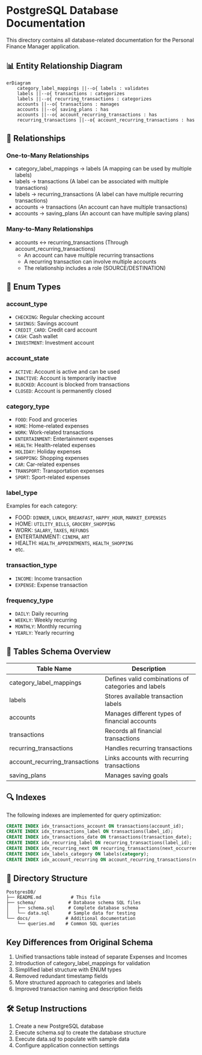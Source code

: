 # PostgreSQL Database Documentation

This directory contains all database-related documentation for the Personal Finance Manager application.

## 📊 Entity Relationship Diagram

```mermaid
erDiagram
    category_label_mappings ||--o{ labels : validates
    labels ||--o{ transactions : categorizes
    labels ||--o{ recurring_transactions : categorizes
    accounts ||--o{ transactions : manages
    accounts ||--o{ saving_plans : has
    accounts ||--o{ account_recurring_transactions : has
    recurring_transactions ||--o{ account_recurring_transactions : has
```

## 🔗 Relationships

### One-to-Many Relationships

- category_label_mappings → labels (A mapping can be used by multiple labels)
- labels → transactions (A label can be associated with multiple transactions)
- labels → recurring_transactions (A label can have multiple recurring transactions)
- accounts → transactions (An account can have multiple transactions)
- accounts → saving_plans (An account can have multiple saving plans)

### Many-to-Many Relationships

- accounts ↔ recurring_transactions (Through account_recurring_transactions)
  - An account can have multiple recurring transactions
  - A recurring transaction can involve multiple accounts
  - The relationship includes a role (SOURCE/DESTINATION)

## 📝 Enum Types

### account_type

- `CHECKING`: Regular checking account
- `SAVINGS`: Savings account
- `CREDIT_CARD`: Credit card account
- `CASH`: Cash wallet
- `INVESTMENT`: Investment account

### account_state

- `ACTIVE`: Account is active and can be used
- `INACTIVE`: Account is temporarily inactive
- `BLOCKED`: Account is blocked from transactions
- `CLOSED`: Account is permanently closed

### category_type

- `FOOD`: Food and groceries
- `HOME`: Home-related expenses
- `WORK`: Work-related transactions
- `ENTERTAINMENT`: Entertainment expenses
- `HEALTH`: Health-related expenses
- `HOLIDAY`: Holiday expenses
- `SHOPPING`: Shopping expenses
- `CAR`: Car-related expenses
- `TRANSPORT`: Transportation expenses
- `SPORT`: Sport-related expenses

### label_type

Examples for each category:

- FOOD: `DINNER`, `LUNCH`, `BREAKFAST`, `HAPPY_HOUR`, `MARKET_EXPENSES`
- HOME: `UTILITY_BILLS`, `GROCERY_SHOPPING`
- WORK: `SALARY`, `TAXES`, `REFUNDS`
- ENTERTAINMENT: `CINEMA`, `ART`
- HEALTH: `HEALTH_APPOINTMENTS`, `HEALTH_SHOPPING`
- etc.

### transaction_type

- `INCOME`: Income transaction
- `EXPENSE`: Expense transaction

### frequency_type

- `DAILY`: Daily recurring
- `WEEKLY`: Weekly recurring
- `MONTHLY`: Monthly recurring
- `YEARLY`: Yearly recurring

## 📑 Tables Schema Overview

| Table Name                     | Description                                         |
| ------------------------------ | --------------------------------------------------- |
| category_label_mappings        | Defines valid combinations of categories and labels |
| labels                         | Stores available transaction labels                 |
| accounts                       | Manages different types of financial accounts       |
| transactions                   | Records all financial transactions                  |
| recurring_transactions         | Handles recurring transactions                      |
| account_recurring_transactions | Links accounts with recurring transactions          |
| saving_plans                   | Manages saving goals                                |

## 🔍 Indexes

The following indexes are implemented for query optimization:

```sql
CREATE INDEX idx_transactions_account ON transactions(account_id);
CREATE INDEX idx_transactions_label ON transactions(label_id);
CREATE INDEX idx_transactions_date ON transactions(transaction_date);
CREATE INDEX idx_recurring_label ON recurring_transactions(label_id);
CREATE INDEX idx_recurring_next ON recurring_transactions(next_occurrence);
CREATE INDEX idx_labels_category ON labels(category);
CREATE INDEX idx_account_recurring ON account_recurring_transactions(recurring_id);
```

## 📁 Directory Structure

```
PostgresDB/
├── README.md           # This file
├── schema/            # Database schema SQL files
│   ├── schema.sql     # Complete database schema
│   └── data.sql       # Sample data for testing
└── docs/             # Additional documentation
    └── queries.md    # Common SQL queries
```

## Key Differences from Original Schema

1. Unified transactions table instead of separate Expenses and Incomes
2. Introduction of category_label_mappings for validation
3. Simplified label structure with ENUM types
4. Removed redundant timestamp fields
5. More structured approach to categories and labels
6. Improved transaction naming and description fields

## 🛠 Setup Instructions

1. Create a new PostgreSQL database
2. Execute schema.sql to create the database structure
3. Execute data.sql to populate with sample data
4. Configure application connection settings

